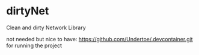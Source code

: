 # dirtyNet
 Clean and dirty Network Library


not needed but nice to have: https://github.com/Undertoe/.devcontainer.git for running the project
